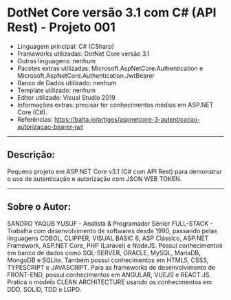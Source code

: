 # DotNet Core versão 3.1 com C# (API Rest) - Projeto 001

* Linguagem principal: C# (CSharp)
* Frameworks utilizadas: DotNet Core versão 3.1
* Outras linguagens: nenhum
* Pacotes extras utilizadas: Microsoft.AspNetCore.Authentication e Microsoft.AspNetCore.Authentication.JwtBearer
* Banco de Dados utilizado: nenhum
* Template utilizado: nenhum
* Editor utilizado: Visual Studio 2019
* Informações extras: precisar ter conhecimentos médios em ASP.NET Core (C#).
* Referências: <https://balta.io/artigos/aspnetcore-3-autenticacao-autorizacao-bearer-jwt>

----

## Descrição:

Pequeno projeto em ASP.NET Core v3.1 (C# com API Rest) para demonstrar o uso de autenticação e autorização com JSON WEB TOKEN.

----

## Sobre o Autor:

SANDRO YAQUB YUSUF - Analista & Programador Sênior FULL-STACK - Trabalha com desenvolvimento de softwares desde 1990, passando pelas linguagens COBOL, CLIPPER, VISUAL BASIC 6, ASP Clássico, ASP.NET Framework, ASP.NET Core, PHP (Laravel) e NodeJS. Possui conhecimentos em banco de dados como SQL-SERVER, ORACLE, MySQL, MariaDB, MongoDB e SQLite. Também possui conhecimentos em HTML5, CSS3, TYPESCRIPT e JAVASCRIPT. Para as frameworks de desenvolvimento de FRONT-END, possui conhecimentos em ANGULAR, VUEJS e REACT JS. Pratica o modelo CLEAN ARCHITECTURE usando os conhecimentos em DDD, SOLID, TDD e LGPD.
